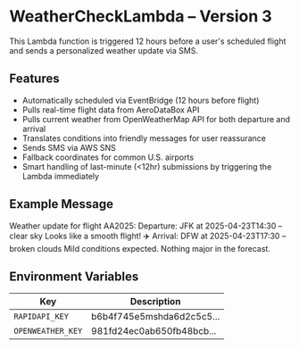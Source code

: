 # WeatherCheckLambda – Version 3

This Lambda function is triggered 12 hours before a user's scheduled flight and sends a personalized weather update via SMS.

## Features
- Automatically scheduled via EventBridge (12 hours before flight)
- Pulls real-time flight data from AeroDataBox API
- Pulls current weather from OpenWeatherMap API for both departure and arrival
- Translates conditions into friendly messages for user reassurance
- Sends SMS via AWS SNS
- Fallback coordinates for common U.S. airports
- Smart handling of last-minute (<12hr) submissions by triggering the Lambda immediately

## Example Message
Weather update for flight AA2025: Departure: JFK at 2025-04-23T14:30 – clear sky Looks like a smooth flight! ✈️
Arrival: DFW at 2025-04-23T17:30 – broken clouds Mild conditions expected. Nothing major in the forecast.


## Environment Variables
| Key               | Description                   |
|-------------------|-------------------------------|
| `RAPIDAPI_KEY`    | b6b4f745e5mshda6d2c5c5...  |
| `OPENWEATHER_KEY` | 981fd24ec0ab650fb48bcb...   |


